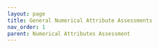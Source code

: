 ```yaml
---
layout: page
title: General Numerical Attribute Assessments
nav_order: 1
parent: Numerical Attributes Assessment
---
```


